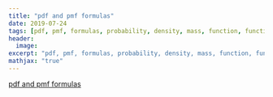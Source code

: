 ```yaml
---
title: "pdf and pmf formulas"
date: 2019-07-24
tags: [pdf, pmf, formulas, probability, density, mass, function, functions]
header:
  image:
excerpt: "pdf, pmf, formulas, probability, density, mass, function, functions"
mathjax: "true"
---
```


[pdf and pmf formulas](https://michaelkkim.github.io/pdf/density_formulas.pdf)
